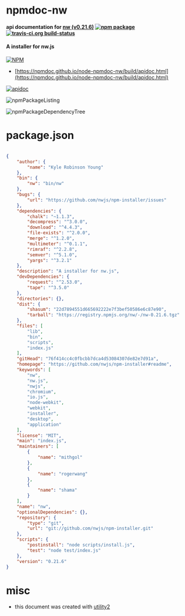 # npmdoc-nw

#### api documentation for  [nw (v0.21.6)](https://github.com/nwjs/npm-installer#readme)  [![npm package](https://img.shields.io/npm/v/npmdoc-nw.svg?style=flat-square)](https://www.npmjs.org/package/npmdoc-nw) [![travis-ci.org build-status](https://api.travis-ci.org/npmdoc/node-npmdoc-nw.svg)](https://travis-ci.org/npmdoc/node-npmdoc-nw)

#### A installer for nw.js

[![NPM](https://nodei.co/npm/nw.png?downloads=true&downloadRank=true&stars=true)](https://www.npmjs.com/package/nw)

- [https://npmdoc.github.io/node-npmdoc-nw/build/apidoc.html](https://npmdoc.github.io/node-npmdoc-nw/build/apidoc.html)

[![apidoc](https://npmdoc.github.io/node-npmdoc-nw/build/screenCapture.buildCi.browser.%252Ftmp%252Fbuild%252Fapidoc.html.png)](https://npmdoc.github.io/node-npmdoc-nw/build/apidoc.html)

![npmPackageListing](https://npmdoc.github.io/node-npmdoc-nw/build/screenCapture.npmPackageListing.svg)

![npmPackageDependencyTree](https://npmdoc.github.io/node-npmdoc-nw/build/screenCapture.npmPackageDependencyTree.svg)



# package.json

```json

{
    "author": {
        "name": "Kyle Robinson Young"
    },
    "bin": {
        "nw": "bin/nw"
    },
    "bugs": {
        "url": "https://github.com/nwjs/npm-installer/issues"
    },
    "dependencies": {
        "chalk": "~1.1.3",
        "decompress": "^3.0.0",
        "download": "^4.4.3",
        "file-exists": "^2.0.0",
        "merge": "^1.2.0",
        "multimeter": "^0.1.1",
        "rimraf": "^2.2.8",
        "semver": "^5.1.0",
        "yargs": "^3.2.1"
    },
    "description": "A installer for nw.js",
    "devDependencies": {
        "request": "^2.53.0",
        "tape": "^3.5.0"
    },
    "directories": {},
    "dist": {
        "shasum": "22d7894551d665692222e7f3bef50586e6c87e90",
        "tarball": "https://registry.npmjs.org/nw/-/nw-0.21.6.tgz"
    },
    "files": [
        "lib",
        "bin",
        "scripts",
        "index.js"
    ],
    "gitHead": "76f414cc4c0fbcbb7dca4d53084307de82e7d91a",
    "homepage": "https://github.com/nwjs/npm-installer#readme",
    "keywords": [
        "nw",
        "nw.js",
        "nwjs",
        "chromium",
        "io.js",
        "node-webkit",
        "webkit",
        "installer",
        "desktop",
        "application"
    ],
    "license": "MIT",
    "main": "index.js",
    "maintainers": [
        {
            "name": "mithgol"
        },
        {
            "name": "rogerwang"
        },
        {
            "name": "shama"
        }
    ],
    "name": "nw",
    "optionalDependencies": {},
    "repository": {
        "type": "git",
        "url": "git://github.com/nwjs/npm-installer.git"
    },
    "scripts": {
        "postinstall": "node scripts/install.js",
        "test": "node test/index.js"
    },
    "version": "0.21.6"
}
```



# misc
- this document was created with [utility2](https://github.com/kaizhu256/node-utility2)
